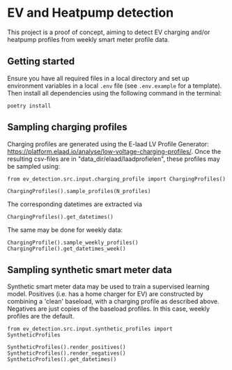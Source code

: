 # EV and Heatpump detection

This project is a proof of concept, aiming to detect EV charging and/or heatpump profiles from weekly smart meter profile data.

## Getting started
Ensure you have all required files in a local directory
and set up environment variables in a local `.env` file (see `.env.example` for a template). Then install all dependencies using the following command in the terminal:
```shell
poetry install
```

## Sampling charging profiles
Charging profiles are generated using the E-laad LV Profile Generator: 
https://platform.elaad.io/analyse/low-voltage-charging-profiles/. 
Once the resulting csv-files are in "data_dir/elaad/laadprofielen", these profiles may be sampled using:
```
from ev_detection.src.input.charging_profile import ChargingProfiles()

ChargingProfiles().sample_profiles(N_profiles)
```
The corresponding datetimes are extracted via 
```
ChargingProfiles().get_datetimes()
```

The same may be done for weekly data:
```
ChargingProfile().sample_weekly_profiles()
ChargingProfile().get_datetimes_week()
```


## Sampling synthetic smart meter data
Synthetic smart meter data may be used to train a supervised learning model. 
Positives (i.e. has a home charger for EV) are constructed by combining a 'clean' baseload, 
with a charging profile as described above. 
Negatives are just copies of the baseload profiles.
In this case, weekly profiles are the default.
```
from ev_detection.src.input.synthetic_profiles import SyntheticProfiles

SyntheticProfiles().render_positives()
SyntheticProfiles().render_negatives()
SyntheticProfiles().get_datetimes()
```